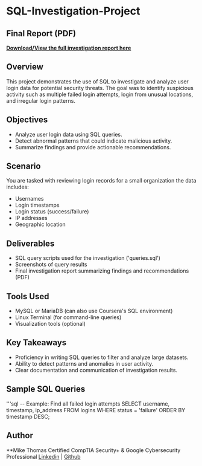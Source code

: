 # SQL-Investigation-Project

## Final Report (PDF)
[**Download/View the full investigation report here**](SQL_Investigation_Project_Final)

## Overview
This project demonstrates the use of SQL to investigate and analyze user login data for potential security threats. The goal was to identify suspicious activity such as multiple failed login attempts, login from unusual locations, and irregular login patterns.

## Objectives
- Analyze user login data using SQL queries.
- Detect abnormal patterns that could indicate malicious activity.
- Summarize findings and provide actionable recommendations.

## Scenario
You are tasked with reviewing login records for a small organization the data includes:
- Usernames
- Login timestamps
- Login status (success/failure)
- IP addresses
- Geographic location

## Deliverables
- SQL query scripts used for the investigation ('queries.sql')
- Screenshots of query results
- Final investigation report summarizing findings and recommendations (PDF)

## Tools Used
- MySQL or MariaDB (can also use Coursera's SQL environment)
- Linux Terminal (for command-line queries)
- Visualization tools (optional)

## Key Takeaways
- Proficiency in writing SQL queries to filter and analyze large datasets.
- Ability to detect patterns and anomalies in user activity.
- Clear documentation and communication of investigation results.

## Sample SQL Queries
'''sql
-- Example: Find all failed login attempts
SELECT username, timestamp, ip_address
FROM logins
WHERE status = 'failure'
ORDER BY timestamp DESC;

## Author
**Mike Thomas
Certified CompTIA Security+ & Google Cybersecurity Professional
[Linkedin](https://www.linkedin.com/in/itmikethomas/) | [Github](https://github.com/mikexthomas)
